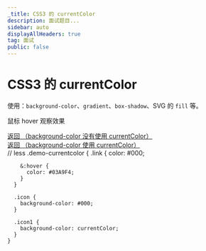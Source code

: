 ```yaml
---
_title: CSS3 的 currentColor
description: 面试题目...
sidebar: auto
displayAllHeaders: true
tag: 面试
public: false
---
```


# CSS3 的 currentColor

使用：```background-color```、```gradient```、```box-shadow```、SVG 的 ```fill``` 等。

<demo-code title="演示-currentColor" description="">
  <html-css-03></html-css-03>
  <highlight-code slot="codeText" lang="html">
    <!-- html -->
    <div class="demo-currentcolor">
      <p>鼠标 hover 观察效果</p>
      <div>
        <a href="javascript:void(0)" class="link"
          >返回 <i class="el-icon-back icon"></i>（background-color 没有使用 currentColor）</a
        >
      </div>
      <div>
        <a href="javascript:void(0)" class="link"
          >返回 <i class="el-icon-back icon1"></i>（background-color 使用 currentColor）</a
        >
      </div>
    </div>
  </highlight-code>

  <highlight-code slot="codeText" lang="less">
    // less
    .demo-currentcolor {
      .link {
        color: #000;

        &:hover {
          color: #03A9F4;
        }
      }

      .icon {
        background-color: #000;
      }

      .icon1 {
        background-color: currentColor;
      }
    }
  </highlight-code>
</demo-code>